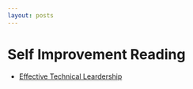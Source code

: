 ```yaml
---
layout: posts
---
```


# Self Improvement Reading

* [Effective Technical Leardership](https://medium.com/@davidbyttow/effective-technical-leadership-b193a544e771)
